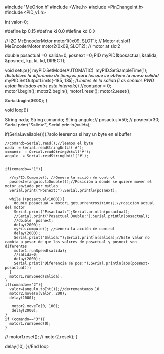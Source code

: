 

#include "MeOrion.h"
#include <Wire.h>
#include <PinChangeInt.h>
#include <PID_v1.h>

int valor=0;

#define kp 0.15
#define ki 0.0
#define kd 0.0

// I2C
MeEncoderMotor motor1(0x09, SLOT1);   //  Motor at slot1
MeEncoderMotor motor2(0x09, SLOT2);   //  motor at slot2

double posactual =0, salida=0, posnext =0;
PID myPID(&posactual, &salida, &posnext, kp, ki, kd, DIRECT);

void setup(){
  myPID.SetMode(AUTOMATIC);
  myPID.SetSampleTime(1); /*Establece la diferencia de tiempos para los que se obtiene la nueva salida*/
  myPID.SetOutputLimits(-185, 185); /*Límites de la salida (Las señales PWD están limitadas entre este intervalo)*/
  //contador = 0;  
  motor1.begin();
  motor2.begin();
  motor1.reset();
  motor2.reset();

  Serial.begin(9600);
}


void loop(){
  
  String nada;
  String comando;
  String angulo;
//  posactual=50;
//  posnext=30;
  Serial.print("Salida:");Serial.println(salida);
  
  if(Serial.available()){//solo leeremos si hay un byte en el buffer
    
    //comando=Serial.read();//leemos el byte
    nada  = Serial.readStringUntil('#');
    comando  = Serial.readStringUntil('#');
    angulo  = Serial.readStringUntil('#');


    if(comando=="1"){

      //myPID.Compute(); //Genera la acción de control
      posnext=(angulo.toDouble());//Posición a donde se quiere mover el motor enviado por matlab
      Serial.print("Posnext:");Serial.println(posnext);
      
      while ((posactual<1000)){
        double posactual = motor1.getCurrentPosition();//Posición actual del motor
        Serial.print("Posactual:");Serial.println(posactual);
        //Serial.print("Posactual Double:");Serial.println(posactual);
        //double  posnext;
        delay(2000);
        myPID.Compute(); //Genera la acción de control
        delay(2000);
        Serial.print("Salida:");Serial.println(salida);//Este valor no cambia a pesar de que los valores de posactual y posnext son diferentes
        motor1.runSpeed(salida);   
        //salida=0;    
        delay(2000);
        Serial.print("Diferencia de pos:");Serial.println(abs(posnext-posactual));
      }
      motor1.runSpeed(salida);   
    }
    if(comando=="2"){
      valor=(angulo.toInt());//decrementamos 10
      motor2.moveTo(valor, 200);
      delay(2000);
      
       motor2.moveTo(0, 100);
       delay(2000);
    }
    if (comando=="3"){
      motor1.runSpeed(0);  
    }
//    motor1.reset();
//    motor2.reset();
  }

  delay(10);
}//End loop

